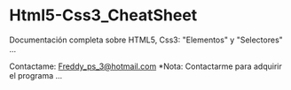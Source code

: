 # Html5-Css3_CheatSheet
Documentación completa sobre HTML5, Css3: "Elementos" y "Selectores" ...

Contactame: Freddy_ps_3@hotmail.com
*Nota: Contactarme para adquirir el programa ...

